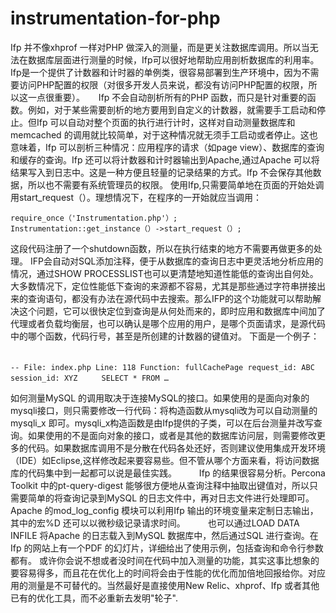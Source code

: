 # instrumentation-for-php
Ifp 并不像xhprof 一样对PHP 做深入的测量，而是更关注数据库调用。所以当无法在数据库层面进行测量的时候，Ifp可以很好地帮助应用剖析数据库的利用率。Ifp是一个提供了计数器和计时器的单例类，很容易部署到生产环境中，因为不需要访问PHP配置的权限（对很多开发人员来说，都没有访问PHP配置的权限，所以这一点很重要）。  　
Ifp 不会自动剖析所有的PHP 函数，而只是针对重要的函数。例如，对于某些需要剖析的地方要用到自定义的计数器，就需要手工启动和停止。但Ifp 可以自动对整个页面的执行进行计时，这样对自动测量数据库和memcached 的调用就比较简单，对于这种情况就无须手工启动或者停止。这也意味着，Ifp 可以剖析三种情况：应用程序的请求（如page view）、数据库的查询和缓存的查询。Ifp 还可以将计数器和计时器输出到Apache,通过Apache 可以将结果写入到日志中。这是一种方便且轻量的记录结果的方式。Ifp 不会保存其他数据，所以也不需要有系统管理员的权限。
使用Ifp,只需要简单地在页面的开始处调用start_request（）。理想情况下，在程序的一开始就应当调用：
```
require_once（'Instrumentation.php'）;  　　
Instrumentation::get_instance（）->start_request（）;  　　
```
这段代码注册了一个shutdown函数，所以在执行结束的地方不需要再做更多的处理。  IFP会自动对SQL添加注释，便于从数据库的查询日志中更灵活地分析应用的情况，通过SHOW PROCESSLIST也可以更清楚地知道性能低的查询出自何处。大多数情况下，定位性能低下查询的来源都不容易，尤其是那些通过字符串拼接出来的查询语句，都没有办法在源代码中去搜索。那么IFP的这个功能就可以帮助解决这个问题，它可以很快定位到查询是从何处而来的，即时应用和数据库中间加了代理或者负载均衡层，也可以确认是哪个应用的用户，是哪个页面请求，是源代码中的哪个函数，代码行号，甚至是所创建的计数器的键值对。
下面是一个例子：  　
```
-- File: index.php Line: 118 Function: fullCachePage request_id: ABC session_id: XYZ  　　SELECT * FROM …  
```
如何测量MySQL 的调用取决于连接MySQL的接口。如果使用的是面向对象的mysqli接口，则只需要修改一行代码：将构造函数从mysqli改为可以自动测量的mysqli_x 即可。mysqli_x构造函数是由Ifp提供的子类，可以在后台测量并改写查询。如果使用的不是面向对象的接口，或者是其他的数据库访问层，则需要修改更多的代码。如果数据库调用不是分散在代码各处还好，否则建议使用集成开发环境（IDE）如Eclipse,这样修改起来要容易些。但不管从哪个方面来看，将访问数据库的代码集中到一起都可以说是最佳实践。  　　
Ifp 的结果很容易分析。Percona Toolkit 中的pt-query-digest 能够很方便地从查询注释中抽取出键值对，所以只需要简单的将查询记录到MySQL 的日志文件中，再对日志文件进行处理即可。Apache 的mod_log_config 模块可以利用Ifp 输出的环境变量来定制日志输出，其中的宏%D 还可以以微秒级记录请求时间。  　　
也可以通过LOAD DATA INFILE 将Apache 的日志载入到MySQL 数据库中，然后通过SQL 进行查询。在Ifp 的网站上有一个PDF 的幻灯片，详细给出了使用示例，包括查询和命令行参数都有。  或许你会说不想或者没时间在代码中加入测量的功能，其实这事比想象的要容易得多，而且花在优化上的时间将会由于性能的优化而加倍地回报给你。对应用的测量是不可替代的。当然最好是直接使用New Relic、xhprof、Ifp 或者其他已有的优化工具，而不必重新去发明"轮子".
